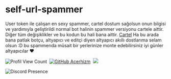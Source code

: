 # self-url-spammer
User token ile çalışan en sexy spammer, cartel dostum sağolsun onun bilgisi ve yardımıyla geliştirildi normal bot halinin spammer versiyonu cartele aittir. Diğer tüm değişiklikler ve bu kodun bu hali bana aittir. [Cartel](https://github.com/cartelfx) Ha bu arada bana patlak botçu, altyapıcı ve editçi diyen altyapıcı akıllı dostlarıma selam olsun :D bu spammerıda müsait bir yerlerinize monte edebilirsiniz iyi günler altyapıcılar ❤️

![Profil View Count](https://komarev.com/ghpvc/?username=Acerhizmq&color=000000)&nbsp;
[![GitHub Acerhizm](https://img.shields.io/github/followers/Acerhizmq?label=follow&style=social)](https://github.com/Acerhizmq)&nbsp;
<a href="https://instagram.com/acerhizm"><img src="https://img.shields.io/badge/@acerhizm-000000?style=flat&logo=Instagram&logoColor=white"/></a> &nbsp;

![Discord Presence](https://lanyard-profile-readme.vercel.app/api/340047062068494337?theme=dark&bg=1c1c1c&animated=yes&hideDiscrim=false&borderRadius=30px)
